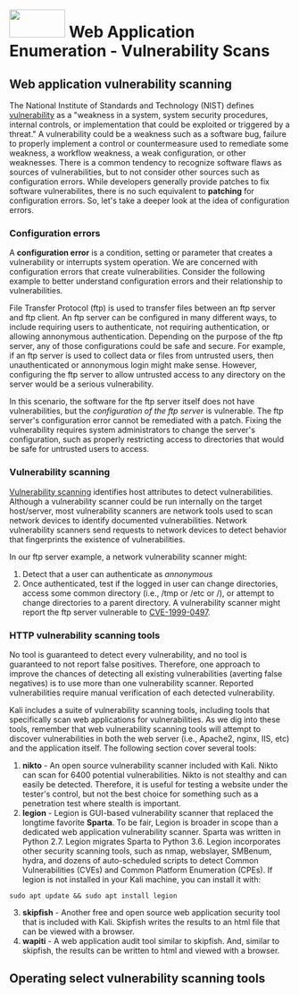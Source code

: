 # <img src="https://www.tamusa.edu/brandguide/jpeglogos/tamusa_final_logo_bw1.jpg" width="100" height="50"> Web Application Enumeration - Vulnerability Scans

## Web application vulnerability scanning
The National Institute of Standards and Technology (NIST) defines [vulnerability](https://csrc.nist.gov/glossary/term/vulnerability) as a "weakness in a system, system security procedures, internal controls, or implementation that could be exploited or triggered by a threat." A vulnerability could be a weakness such as a software bug, failure to properly implement a control or countermeasure used to remediate some weakness, a workflow weakness, a weak configuration, or other weaknesses. There is a common tendency to recognize software flaws as sources of vulnerabilities, but to not consider other sources such as configuration errors. While developers generally provide patches to fix software vulnerabilites, there is no such equivalent to **patching** for configuration errors. So, let's take a deeper look at the idea of configuration errors.

### Configuration errors
A **configuration error** is a condition, setting or parameter that creates a vulnerability or interrupts system operation. We are concerned with configuration errors that create vulnerabilities. Consider the following example to better understand configuration errors and their relationship to vulnerabilities.

File Transfer Protocol (ftp) is used to transfer files between an ftp server and ftp client. An ftp server can be configured in many different ways, to include requiring users to authenticate, not requiring authentication, or allowing annonymous authentication. Depending on the purpose of the ftp server, any of those configurations could be safe and secure. For example, if an ftp server is used to collect data or files from untrusted users, then unauthenticated or annonymous login might make sense. However, configuring the ftp server to allow untrusted access to any directory on the server would be a serious vulnerability.

In this scenario, the software for the ftp server itself does not have vulnerabilities, but the _configuration of the ftp server_ is vulnerable. The ftp server's configuration error cannot be remediated with a patch. Fixing the vulnerability requires system administrators to change the server's configuration, such as properly restricting access to directories that would be safe for untrusted users to access.

### Vulnerability scanning
[Vulnerability scanning](https://csrc.nist.gov/glossary/term/vulnerability_scanning) identifies host attributes to detect vulnerabilities. Although a vulnerability scanner could be run internally on the target host/server, most vulnerability scanners are network tools used to scan network devices to identify documented vulnerabilities. Network vulnerability scanners send requests to network devices to detect behavior that fingerprints the existence of vulnerabilities.

In our ftp server example, a network vulnerability scanner might:
1. Detect that a user can authenticate as _annonymous_
2. Once authenticated, test if the logged in user can change directories, access some common directory (i.e., /tmp or /etc or /), or attempt to change directories to a parent directory. A vulnerability scanner might report the ftp server vulnerable to [CVE-1999-0497](https://cve.mitre.org/cgi-bin/cvename.cgi?name=1999-0497). 

### HTTP vulnerability scanning tools
No tool is guaranteed to detect every vulnerability, and no tool is guaranteed to not report false positives. Therefore, one approach to improve the chances of detecting all existing vulnerabilities (averting false negatives) is to use more than one vulnerability scanner. Reported vulnerabilities require manual verification of each detected vulnerability.

Kali includes a suite of vulnerability scanning tools, including tools that specifically scan web applications for vulnerabilities. As we dig into these tools, remember that web vulnerability scanning tools will attempt to discover vulnerabilities in both the web server (i.e., Apache2, nginx, IIS, etc) and the application itself. The following section cover several tools:
1. **nikto** - An open source vulnerability scanner included with Kali. Nikto can scan for 6400 potential vulnerabilities. Nikto is not stealthy and can easily be detected. Therefore, it is useful for testing a website under the tester's control, but not the best choice for something such as a penetration test where stealth is important.
2. **legion** - Legion is GUI-based vulnerability scanner that replaced the longtime favorite **Sparta**. To be fair, Legion is broader in scope than a dedicated web application vulnerability scanner. Sparta was written in Python 2.7. Legion migrates Sparta to Python 3.6. Legion incorporates other security scanning tools, such as nmap, webslayer, SMBenum, hydra, and dozens of auto-scheduled scripts to detect Common Vulnerabilities (CVEs) and Common Platform Enumeration (CPEs). If legion is not installed in your Kali machine, you can install it with:
```
sudo apt update && sudo apt install legion
```

3. **skipfish** - Another free and open source web application security tool that is included with Kali. Skipfish writes the results to an html file that can be viewed with a browser.
4. **wapiti** - A web application audit tool similar to skipfish. And, similar to skipfish, the results can be written to html and viewed with a browser.

## Operating select vulnerability scanning tools

